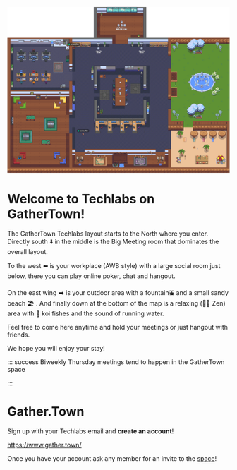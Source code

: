 ![techlabs-gather.png](../images/techlabs-gather.png)

# Welcome to Techlabs on GatherTown!

The GatherTown Techlabs layout starts to the North where you enter. Directly south ⬇️ in the middle is the Big Meeting room that dominates the overall layout.

To the west ⬅️ is your workplace (AWB style) with a large social room just below, there you can play online poker, chat and hangout.

On the east wing ➡️ is your outdoor area with a fountain⛲ and a small sandy beach 🏖️ . And finally down at the bottom of the map is a relaxing (🧘‍♂️ Zen) area with 🐡 koi fishes and the sound of running water.

Feel free to come here anytime and hold your meetings or just hangout with friends.

We hope you will enjoy your stay!

::: success
Biweekly Thursday meetings tend to happen in the GatherTown space

:::

# Gather.Town

Sign up with your Techlabs email and **create an account**!

<https://www.gather.town/>

Once you have your account ask any member for an invite to the [space](https://app.gather.town/app/6sJFTe0qFKC4Cwp4/techlabs)!